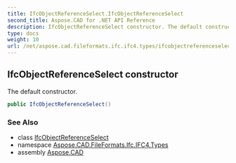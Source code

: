 ```yaml
---
title: IfcObjectReferenceSelect.IfcObjectReferenceSelect
second_title: Aspose.CAD for .NET API Reference
description: IfcObjectReferenceSelect constructor. The default constructor
type: docs
weight: 10
url: /net/aspose.cad.fileformats.ifc.ifc4.types/ifcobjectreferenceselect/ifcobjectreferenceselect/
---
```

## IfcObjectReferenceSelect constructor

The default constructor.

```csharp
public IfcObjectReferenceSelect()
```

### See Also

* class [IfcObjectReferenceSelect](../)
* namespace [Aspose.CAD.FileFormats.Ifc.IFC4.Types](../../ifcobjectreferenceselect/)
* assembly [Aspose.CAD](../../../)


